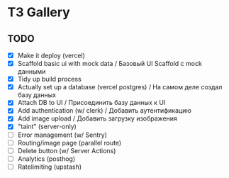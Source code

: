 # T3 Gallery

## TODO 

- [x] Make it deploy (vercel)
- [x] Scaffold basic ui with mock data / Базовый UI Scaffold с mock данными
- [x] Tidy up build process 
- [x] Actually set up a database (vercel postgres) / На самом деле создал базу данных
- [x] Attach DB to UI / Присоединить базу данных к UI
- [x] Add authentication (w/ clerk) / Добавить аутентификацию 
- [x] Add image upload / Добавить загрузку изображения
- [x] "taint" (server-only)
- [ ] Error management (w/ Sentry)
- [ ] Routing/image page (parallel route)
- [ ] Delete button (w/ Server Actions)
- [ ] Analytics (posthog)
- [ ] Ratelimiting (upstash)